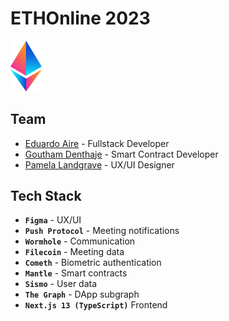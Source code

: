# ETHOnline 2023

<img src="./_docs/img/eth-global-logo-small.png" alt="drawing" width="50"/>

## Team

-   [Eduardo Aire](https://github.com/eduairet) - Fullstack Developer
-   [Goutham Denthaje](https://github.com/dkgoutham) - Smart Contract Developer
-   [Pamela Landgrave](https://github.com/PLandgrave) - UX/UI Designer

## Tech Stack

-   **`Figma`** - UX/UI
-   **`Push Protocol`** - Meeting notifications
-   **`Wormhole`** - Communication
-   **`Filecoin`** - Meeting data
-   **`Cometh`** - Biometric authentication
-   **`Mantle`** - Smart contracts
-   **`Sismo`** - User data
-   **`The Graph`** - DApp subgraph
-   **`Next.js 13 (TypeScript)`** Frontend

